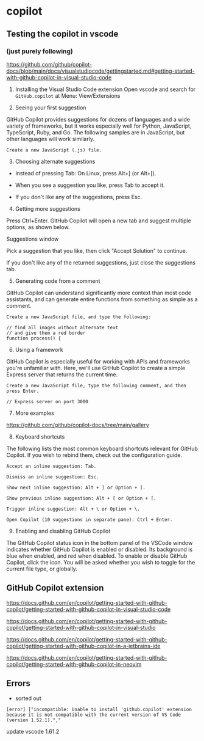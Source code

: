 # copilot

## Testing the copilot in vscode  
### (just purely following)
https://github.com/github/copilot-docs/blob/main/docs/visualstudiocode/gettingstarted.md#getting-started-with-github-copilot-in-visual-studio-code


1. Installing the Visual Studio Code extension
Open vscode and search for `GitHub.copilot` at Menu: View/Extensions


2. Seeing your first suggestion

GitHub Copilot provides suggestions for dozens of languages and a wide variety of frameworks, but it works especially well for Python, JavaScript, TypeScript, Ruby, and Go. The following samples are in JavaScript, but other languages will work similarly.

    Create a new JavaScript (.js) file.

3. Choosing alternate suggestions


* Instead of pressing Tab:
    On Linux, press Alt+] (or Alt+[).

* When you see a suggestion you like, press Tab to accept it.
* If you don't like any of the suggestions, press Esc.


4. Getting more suggestions

Press Ctrl+Enter. GitHub Copilot will open a new tab and suggest multiple options, as shown below.

Suggestions window

Pick a suggestion that you like, then click "Accept Solution" to continue.

If you don't like any of the returned suggestions, just close the suggestions tab.


5. Generating code from a comment

GitHub Copilot can understand significantly more context than most code assistants, and can generate entire functions from something as simple as a comment.

    Create a new JavaScript file, and type the following:

    // find all images without alternate text
    // and give them a red border
    function process() {

6. Using a framework

GitHub Copilot is especially useful for working with APIs and frameworks you're unfamiliar with. Here, we'll use GitHub Copilot to create a simple Express server that returns the current time.

    Create a new JavaScript file, type the following comment, and then press Enter.

    // Express server on port 3000

7. More examples

https://github.com/github/copilot-docs/tree/main/gallery


8. Keyboard shortcuts

The following lists the most common keyboard shortcuts relevant for GitHub Copilot. If you wish to rebind them, check out the configuration guide.

    Accept an inline suggestion: Tab.

    Dismiss an inline suggestion: Esc.

    Show next inline suggestion: Alt + ] or Option + ].

    Show previous inline suggestion: Alt + [ or Option + [.

    Trigger inline suggestion: Alt + \ or Option + \.

    Open Copilot (10 suggestions in separate pane): Ctrl + Enter.


9. Enabling and disabling GitHub Copilot

The GitHub Copilot status icon in the bottom panel of the VSCode window indicates whether GitHub Copilot is enabled or disabled. Its background is blue when enabled, and red when disabled. To enable or disable GitHub Copilot, click the icon. You will be asked whether you wish to toggle for the current file type, or globally.

## GitHub Copilot extension

https://docs.github.com/en/copilot/getting-started-with-github-copilot/getting-started-with-github-copilot-in-visual-studio-code

https://docs.github.com/en/copilot/getting-started-with-github-copilot/getting-started-with-github-copilot-in-visual-studio

https://docs.github.com/en/copilot/getting-started-with-github-copilot/getting-started-with-github-copilot-in-a-jetbrains-ide

https://docs.github.com/en/copilot/getting-started-with-github-copilot/getting-started-with-github-copilot-in-neovim


## Errors 

* sorted out
```
[error] ["incompatible: Unable to install 'github.copilot' extension because it is not compatible with the current version of VS Code (version 1.52.1)."," 

```
update vscode 1.61.2
